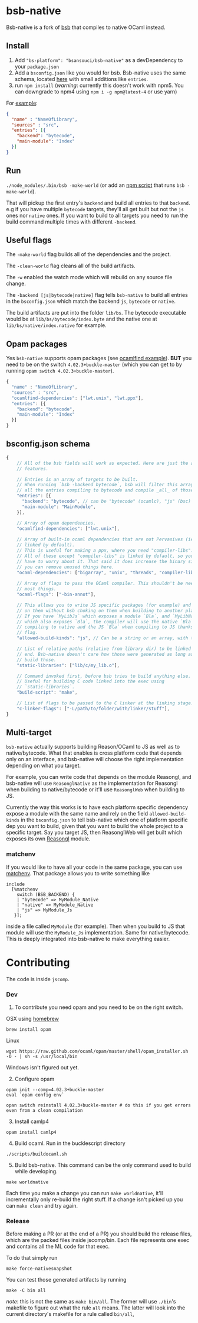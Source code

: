 # bsb-native

Bsb-native is a fork of [bsb](http://bucklescript.github.io/bucklescript/Manual.html#_bucklescript_build_system_code_bsb_code) that compiles to native OCaml instead.


## Install

1) Add `"bs-platform": "bsansouci/bsb-native"` as a devDependency to your `package.json`
2) Add a `bsconfig.json` like you would for bsb. Bsb-native uses the same schema, located [here](http://bucklescript.github.io/bucklescript/docson/#build-schema.json) with small additions like `entries`.
3) run `npm install` (_warning_: currently this doesn't work with npm5. You can downgrade to npm4 using `npm i -g npm@latest-4` or use yarn)

For [example](https://github.com/bsansouci/BetterErrors/tree/bsb-support):
```json
{
  "name" : "NameOfLibrary",
  "sources" : "src",
  "entries": [{
    "backend": "bytecode",
    "main-module": "Index"
  }]
}
```

## Run
`./node_modules/.bin/bsb -make-world` (or add an [npm script](https://docs.npmjs.com/misc/scripts) that runs `bsb -make-world`).

That will pickup the first entry's `backend` and build all entries to that `backend`. e.g if you have multiple `bytecode` targets, they'll all get built but not the `js` ones nor `native` ones. If you want to build to all targets you need to run the build command multiple times with different `-backend`.

## Useful flags
The `-make-world` flag builds all of the dependencies and the project.

The `-clean-world` flag cleans all of the build artifacts.

The `-w` enabled the watch mode which will rebuild on any source file change.

The `-backend [js|bytecode|native]` flag tells `bsb-native` to build all entries in the `bsconfig.json` which match the backend `js`, `bytecode` or `native`.

The build artifacts are put into the folder `lib/bs`. The bytecode executable would be at `lib/bs/bytecode/index.byte` and the native one at `lib/bs/native/index.native` for example.

## Opam packages
Yes `bsb-native` supports opam packages (see [ocamlfind example](https://github.com/bsansouci/bsb-native-example/tree/ocamlfind-trial)). 
**BUT** you need to be on the switch `4.02.3+buckle-master` (which you can get to by running `opam switch 4.02.3+buckle-master`).
```js
{
  "name" : "NameOfLibrary",
  "sources" : "src",
  "ocamlfind-dependencies": ["lwt.unix", "lwt.ppx"],
  "entries": [{
    "backend": "bytecode",
    "main-module": "Index"
  }]
}
```

## bsconfig.json schema
```js
{
    // All of the bsb fields will work as expected. Here are just the added 
    // features.

    // Entries is an array of targets to be built.
    // When running `bsb -backend bytecode`, bsb will filter this array for 
    // all the entries compiling to bytecode and compile _all_ of those.
    "entries": [{
      "backend": "bytecode", // can be "bytecode" (ocamlc), "js" (bsc) or "native" (ocamlopt),
      "main-module": "MainModule",
    }],

    // Array of opam dependencies.
    "ocamlfind-dependencies": ["lwt.unix"],
    
    // Array of built-in ocaml dependencies that are not Pervasives (ie not 
    // linked by default).
    // This is useful for making a ppx, where you need "compiler-libs".
    // All of these except "compiler-libs" is linked by default, so you don't 
    // have to worry about it. That said it does increase the binary size so 
    // you can remove unused things here.
    "ocaml-dependencies": ["bigarray", "unix", "threads", "compiler-libs"],
  
    // Array of flags to pass the OCaml compiler. This shouldn't be needed for 
    // most things.
    "ocaml-flags": ["-bin-annot"],

    // This allows you to write JS specific packages (for example) and depend 
    // on them without bsb choking on them when building to another platform.
    // If you have `MyLibJs` which exposes a module `Bla`, and `MyLibNative` 
    // which also exposes `Bla`, the compiler will use the native `Bla` when
    // compiling to native and the JS `Bla` when compiling to JS thanks to this
    // flag.
    "allowed-build-kinds": "js", // Can be a string or an array, with the same values as "entries".

    // List of relative paths (relative from library dir) to be linked at the 
    // end. Bsb-native doesn't care how those were generated as long as they // are there at the linking stage. Generally you can use `build-script` to
    // build those.
    "static-libraries": ["lib/c/my_lib.o"],

    // Command invoked first, before bsb tries to build anything else.
    // Useful for building C code linked into the exec using 
    // `static-libraries`.
    "build-script": "make",

    // List of flags to be passed to the C linker at the linking stage.
    "c-linker-flags": ["-L/path/to/folder/with/linker/stuff"],
}
```

## Multi-target
`bsb-native` actually supports building Reason/OCaml to JS as well as to native/bytecode. What that enables is cross platform code that depends only on an interface, and bsb-native will choose the right implementation depending on what you target.

For example, you can write code that depends on the module Reasongl, and bsb-native will use `ReasonglNative` as the implementation for Reasongl when building to native/bytecode or it'll use `ReasonglWeb` when building to JS.

Currently the way this works is to have each platform specific dependency expose a module with the same name and rely on the field `allowed-build-kinds` in the `bsconfig.json` to tell bsb-native which one of platform specific dep you want to build, given that you want to build the whole project to a specific target. Say you target JS, then ReasonglWeb will get built which exposes its own [Reasongl](https://github.com/bsansouci/reasongl-web/blob/bsb-support-new/src/reasongl.re) module.

### matchenv
If you would like to have all your code in the same package, you can use [matchenv](https://github.com/bsansouci/matchenv). That package allows you to write something like
```
include
  [%matchenv
    switch (BSB_BACKEND) {
    | "bytecode" => MyModule_Native
    | "native" => MyModule_Native
    | "js" => MyModule_Js
   }];
```
inside a file called `MyModule` (for example). Then when you build to JS that module will use the `MyModule_Js` implementation. Same for native/bytecode. This is deeply integrated into bsb-native to make everything easier.


# Contributing

The code is inside `jscomp`.

### Dev
1) To contribute you need opam and you need to be on the right switch.

OSX using [homebrew](https://brew.sh)
```
brew install opam
```

Linux
```
wget https://raw.github.com/ocaml/opam/master/shell/opam_installer.sh -O - | sh -s /usr/local/bin
```

Windows isn't figured out yet.

2) Configure opam
```
opam init --comp=4.02.3+buckle-master
eval `opam config env`

opan switch reinstall 4.02.3+buckle-master # do this if you get errors even from a clean compilation
```

3) Install camlp4
```
opam install camlp4
```

4) Build ocaml. Run in the bucklescript directory
```
./scripts/buildocaml.sh
```

5) Build bsb-native. This command can be the only command used to build while developing.
```
make worldnative
```


Each time you make a change you can run `make worldnative`, it'll incrementally only re-build the right stuff.
If a change isn't picked up you can `make clean` and try again.


### Release
Before making a PR (or at the end of a PR) you should build the release files, which are the packed files inside jscomp/bin. Each file represents one exec and contains all the ML code for that exec.

To do that simply run
```
make force-nativesnapshot
```

You can test those generated artifacts by running 
```
make -C bin all
```
_note_: this is not the same as `make bin/all`. The former will use `./bin`'s makefile to figure out what the rule `all` means. The latter will look into the current directory's makefile for a rule called `bin/all`,
